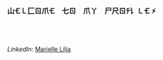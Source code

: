### 山🝗㇄⼕ㄖ爪🝗 七ㄖ 爪丫 尸尺ㄖﾁ讠㇄🝗  ⚡

<br></br>

<i>LinkedIn: </i> [Marielle Lilja](https://www.linkedin.com/in/marielle-lilja/)

<!--
**mariellelilja/mariellelilja** is a ✨ _special_ ✨ repository because its `README.md` (this file) appears on your GitHub profile.

Here are some ideas to get you started:

- 🔭 I’m currently working on ...
- 🌱 I’m currently learning ...
- 👯 I’m looking to collaborate on ...
- 🤔 I’m looking for help with ...
- 💬 Ask me about ...
- 📫 How to reach me: ...
- 😄 Pronouns: ...
- ⚡ Fun fact: ...
-->
